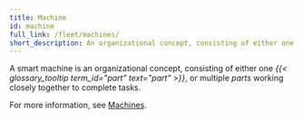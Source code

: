 ```yaml
---
title: Machine
id: machine
full_link: /fleet/machines/
short_description: An organizational concept, consisting of either one part, or multiple parts working closely together to complete tasks.
---
```


A smart machine is an organizational concept, consisting of either one _{{< glossary_tooltip term_id="part" text="part" >}}_, or multiple _parts_ working closely together to complete tasks.

For more information, see [Machines](/fleet/machines/).
